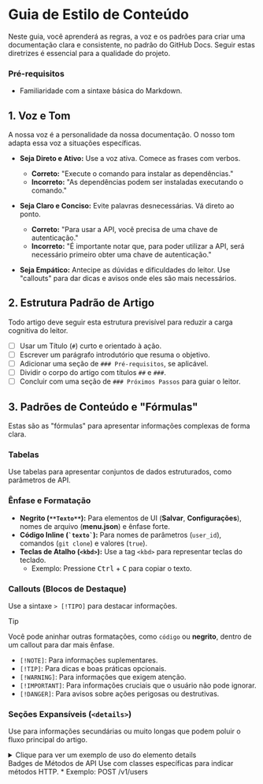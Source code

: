 # Guia de Estilo de Conteúdo

Neste guia, você aprenderá as regras, a voz e os padrões para criar uma documentação clara e consistente, no padrão do GitHub Docs. Seguir estas diretrizes é essencial para a qualidade do projeto.

### Pré-requisitos

-   Familiaridade com a sintaxe básica do Markdown.

## 1. Voz e Tom

A nossa voz é a personalidade da nossa documentação. O nosso tom adapta essa voz a situações específicas.

-   **Seja Direto e Ativo:** Use a voz ativa. Comece as frases com verbos.
    -   **Correto:** "Execute o comando para instalar as dependências."
    -   **Incorreto:** "As dependências podem ser instaladas executando o comando."

-   **Seja Claro e Conciso:** Evite palavras desnecessárias. Vá direto ao ponto.
    -   **Correto:** "Para usar a API, você precisa de uma chave de autenticação."
    -   **Incorreto:** "É importante notar que, para poder utilizar a API, será necessário primeiro obter uma chave de autenticação."

-   **Seja Empático:** Antecipe as dúvidas e dificuldades do leitor. Use "callouts" para dar dicas e avisos onde eles são mais necessários.

## 2. Estrutura Padrão de Artigo

Todo artigo deve seguir esta estrutura previsível para reduzir a carga cognitiva do leitor.

- [ ] Usar um Título (`#`) curto e orientado à ação.
- [ ] Escrever um parágrafo introdutório que resuma o objetivo.
- [ ] Adicionar uma seção de `### Pré-requisitos`, se aplicável.
- [ ] Dividir o corpo do artigo com títulos `##` e `###`.
- [ ] Concluir com uma seção de `### Próximos Passos` para guiar o leitor.

## 3. Padrões de Conteúdo e "Fórmulas"

Estas são as "fórmulas" para apresentar informações complexas de forma clara.

### Tabelas
Use tabelas para apresentar conjuntos de dados estruturados, como parâmetros de API.

### Ênfase e Formatação
-   **Negrito (`**Texto**`):** Para elementos de UI (**Salvar**, **Configurações**), nomes de arquivo (**menu.json**) e ênfase forte.
-   **Código Inline (`` `texto` ``):** Para nomes de parâmetros (`user_id`), comandos (`git clone`) e valores (`true`).
-   **Teclas de Atalho (`<kbd>`):** Use a tag `<kbd>` para representar teclas do teclado.
    -   Exemplo: Pressione <kbd>Ctrl</kbd> + <kbd>C</kbd> para copiar o texto.

### Callouts (Blocos de Destaque)
Use a sintaxe `> [!TIPO]` para destacar informações.

> [!TIP]
> Você pode aninhar outras formatações, como `código` ou **negrito**, dentro de um callout para dar mais ênfase.

-   `[!NOTE]`: Para informações suplementares.
-   `[!TIP]`: Para dicas e boas práticas opcionais.
-   `[!WARNING]`: Para informações que exigem atenção.
-   `[!IMPORTANT]`: Para informações cruciais que o usuário não pode ignorar.
-   `[!DANGER]`: Para avisos sobre ações perigosas ou destrutivas.

### Seções Expansíveis (`<details>`)
Use para informações secundárias ou muito longas que podem poluir o fluxo principal do artigo.

<details>
<summary>Clique para ver um exemplo de uso do elemento details</summary>
<details>
  <summary>Título da Seção</summary>
  
  Conteúdo escondido que só aparece quando o usuário clica.
  
</details>

</details>
Badges de Métodos de API
Use <span> com classes específicas para indicar métodos HTTP.
 * Exemplo: <span class="api-method post">POST</span> /v1/users
